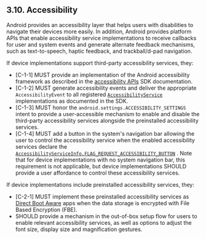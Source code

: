 ## 3.10\. Accessibility

Android provides an accessibility layer that helps users with disabilities to
navigate their devices more easily. In addition, Android provides platform APIs
that enable accessibility service implementations to receive callbacks for user
and system events and generate alternate feedback mechanisms, such as
text-to-speech, haptic feedback, and trackball/d-pad navigation.

If device implementations support third-party accessibility services, they:

*   [C-1-1] MUST provide an implementation of the Android accessibility
    framework as described in the [accessibility APIs](
    http://developer.android.com/reference/android/view/accessibility/package-summary.html)
    SDK documentation.
*   [C-1-2] MUST generate accessibility events and deliver the appropriate
    `AccessibilityEvent` to all registered [`AccessibilityService`](
    http://developer.android.com/reference/android/accessibilityservice/AccessibilityService.html)
    implementations as documented in the SDK.
*   [C-1-3] MUST honor the `android.settings.ACCESSIBILITY_SETTINGS` intent to
    provide a user-accessible mechanism to enable and disable the third-party
    accessibility services alongside the preinstalled accessibility services.
*   [C-1-4] MUST add a button in the system's navigation bar allowing the user
    to control the accessibility service when the enabled accessibility services
    declare the [`AccessibilityServiceInfo.FLAG_REQUEST_ACCESSIBILITY_BUTTON`](
    https://developer.android.com/reference/android/accessibilityservice/AccessibilityServiceInfo.html#FLAG%5FREQUEST%5FACCESSIBILITY%5FBUTTON)
    . Note that for device implementations with no system navigation bar, this
    requirement is not applicable, but device implementations SHOULD provide a
    user affordance to control these accessibility services.


If device implementations include preinstalled accessibility services, they:

*   [C-2-1] MUST implement these preinstalled accessibility services as [Direct Boot Aware](
    https://developer.android.com/reference/android/content/pm/ComponentInfo.html#directBootAware)
    apps when the data storage is encrypted with File Based Encryption (FBE).
*   SHOULD provide a mechanism in the out-of-box setup flow for users to enable
    relevant accessibility services, as well as options to adjust the font size,
    display size and magnification gestures.
